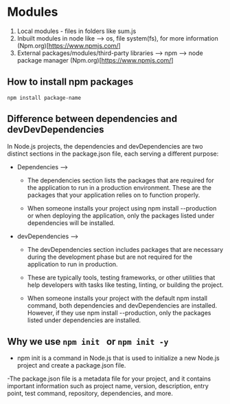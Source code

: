 # Modules
1. Local modules - files in folders like sum.js 
2. Inbuilt modules in node like --> os, file system(fs), for more information (Npm.org)[https://www.npmjs.com/]
3. External packages/modules/third-party libraries --> npm --> node package manager (Npm.org)[https://www.npmjs.com/]


## How to install npm packages
 `npm install package-name`



 ## Difference between dependencies and devDevDependencies
 In Node.js projects, the dependencies and devDependencies are two distinct sections in the package.json file, each serving a different purpose:

 - Dependencies --> 
     - The dependencies section lists the packages that are required for the application to run in a production environment. These are the packages that your application relies on to function properly.


     - When someone installs your project using npm install --production or when deploying the application, only the packages listed under dependencies will be installed.



 - devDependencies -->
    - The devDependencies section includes packages that are necessary during the development phase but are not required for the application to run in production. 
  
    - These are typically tools, testing frameworks, or other utilities that help developers with tasks like testing, linting, or building the project.
  
    - When someone installs your project with the default npm install command, both dependencies and devDependencies are installed. However, if they use npm install --production, only the packages listed under dependencies are installed.




## Why we use ` npm init  ` or `npm init -y`

- npm init is a command in Node.js that is used to initialize a new Node.js project and create a package.json file. 
  
-The package.json file is a metadata file for your project, and it contains important information such as project name, version, description, entry point, test command, repository, dependencies, and more.
 





# 